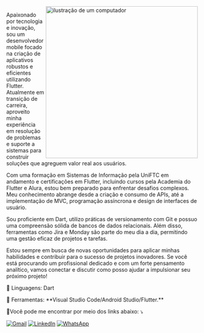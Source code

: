 <img src="https://raw.githubusercontent.com/MicaelliMedeiros/micaellimedeiros/master/image/computer-illustration.png" alt="ilustração de um computador" min-width="400px" max-width="400px" width="400px" align="right">

<p align="left"> 
  Apaixonado por tecnologia e inovação, sou um desenvolvedor mobile focado na criação de aplicativos robustos e eficientes utilizando Flutter. Atualmente em transição de carreira, aproveito minha experiência em resolução de problemas e suporte a sistemas para construir soluções que agreguem valor real aos usuários.

Com uma formação em Sistemas de Informação pela UniFTC em andamento e certificações em Flutter, incluindo cursos pela Academia do Flutter e Alura, estou bem preparado para enfrentar desafios complexos. Meu conhecimento abrange desde a criação e consumo de APIs, até a implementação de MVC, programação assíncrona e design de interfaces de usuário.

Sou proficiente em Dart, utilizo práticas de versionamento com Git e possuo uma compreensão sólida de bancos de dados relacionais. Além disso, ferramentas como Jira e Monday são parte do meu dia a dia, permitindo uma gestão eficaz de projetos e tarefas.

Estou sempre em busca de novas oportunidades para aplicar minhas habilidades e contribuir para o sucesso de projetos inovadores. Se você está procurando um profissional dedicado e com um forte pensamento analítico, vamos conectar e discutir como posso ajudar a impulsionar seu próximo projeto!
</p>

<p align="left">
  🦄 Linguagens: Dart
</p>

<p align="left">
  💼 Ferramentas: **Visual Studio Code/Android Studio/Flutter.**
</p>

<p align="left">
  💌Você pode me encontrar por meio dos links abaixo: ⤵️
</p>

<p align="left">
  <a href="#" title="Gmail">
  <img src="https://img.shields.io/badge/-Gmail-FF0000?style=flat-square&labelColor=FF0000&logo=gmail&logoColor=white&link=LINK-DO-SEU-GMAIL" alt="Gmail"/></a>
  <a href="https://www.linkedin.com/in/vitorsdev/" title="LinkedIn">
  <img src="https://img.shields.io/badge/-Linkedin-0e76a8?style=flat-square&logo=Linkedin&logoColor=white&link=[LINK-DO-SEU-LINKEDIN](https://www.linkedin.com/in/vitorsdev/)" alt="LinkedIn"/></a>
  <a href="https://wa.me/qr/REZKENFLCLD5A1" title="WhatsApp">
    <img src="https://img.shields.io/badge/-WhatsApp-25d366?style=flat-square&labelColor=25d366&logo=whatsapp&logoColor=white&link=[API-DO-SEU-WHATSAPP](https://wa.me/qr/REZKENFLCLD5A1)" alt="WhatsApp"/></a>
</p>
